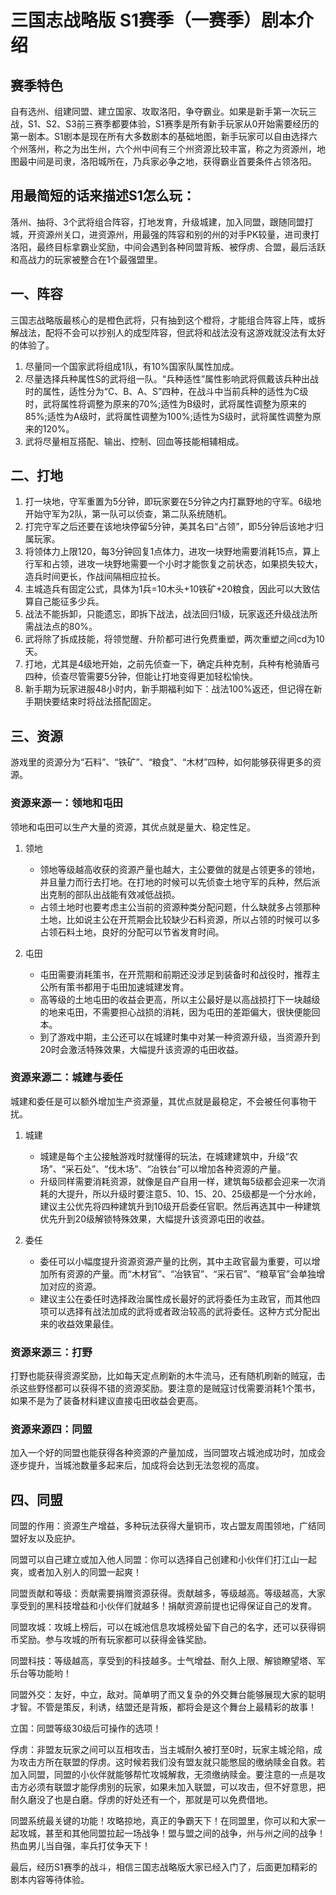 # 三国志战略版 S1赛季（一赛季）剧本介绍

## 赛季特色
自有选州、组建同盟、建立国家、攻取洛阳，争夺霸业。如果是新手第一次玩三战，S1、S2、S3前三赛季都要体验，S1赛季是所有新手玩家从0开始需要经历的第一剧本。S1剧本是现在所有大多数剧本的基础地图，新手玩家可以自由选择六个州落州，称之为出生州，六个州中间有三个州资源比较丰富，称之为资源州，地图最中间是司隶，洛阳城所在，乃兵家必争之地，获得霸业首要条件占领洛阳。

## 用最简短的话来描述S1怎么玩：
落州、抽将、3个武将组合阵容，打地发育，升级城建，加入同盟，跟随同盟打城，开资源州关口，进资源州，用最强的阵容和别的州的对手PK较量，进司隶打洛阳，最终目标拿霸业奖励，中间会遇到各种同盟背叛、被俘虏、合盟，最后活跃和高战力的玩家被整合在1个最强盟里。

## 一、阵容
三国志战略版最核心的是橙色武将，只有抽到这个橙将，才能组合阵容上阵，或拆解战法，配将不会可以抄别人的成型阵容，但武将和战法没有这游戏就没法有太好的体验了。

1. 尽量同一个国家武将组成1队，有10%国家队属性加成。
2. 尽量选择兵种属性S的武将组一队。“兵种适性”属性影响武将佩戴该兵种出战时的属性，适性分为“C、B、A、S”四种，在战斗中当前兵种的适性为C级时，武将属性将调整为原来的70%;适性为B级时，武将属性调整为原来的85%;适性为A级时，武将属性调整为100%;适性为S级时，武将属性调整为原来的120%。
3. 武将尽量相互搭配、输出、控制、回血等技能相辅相成。

## 二、打地
1. 打一块地，守军重置为5分钟，即玩家要在5分钟之内打赢野地的守军。6级地开始守军为2队，第一队可以侦查，第二队系统随机。
2. 打完守军之后还要在该地块停留5分钟，美其名曰“占领”，即5分钟后该地才归属玩家。
3. 将领体力上限120，每3分钟回复1点体力，进攻一块野地需要消耗15点，算上行军和占领，进攻一块野地需要一个小时才能恢复之前状态，如果损失较大，造兵时间更长，作战间隔相应拉长。
4. 主城造兵有固定公式，具体为1兵=10木头+10铁矿+20粮食，因此可以大致估算自己能征多少兵。
5. 战法不能拆卸，只能遗忘，即拆下战法，战法回归1级，玩家返还升级战法所需战法点的80%。
6. 武将除了拆成技能，将领觉醒、升阶都可进行免费重塑，两次重塑之间cd为10天。
7. 打地，尤其是4级地开始，之前先侦查一下，确定兵种克制，兵种有枪骑盾弓四种，侦查尽管需要5分钟，但能让打地变得更加轻松愉快。
8. 新手期为玩家进服48小时内，新手期福利如下：战法100%返还，但记得在新手期快要结束时将战法搭配固定。

## 三、资源
游戏里的资源分为“石料”、“铁矿”、“粮食”、“木材”四种，如何能够获得更多的资源。

### 资源来源一：领地和屯田
领地和屯田可以生产大量的资源，其优点就是量大、稳定性足。

1. 领地
   - 领地等级越高收获的资源产量也越大，主公要做的就是占领更多的领地，并且量力而行去打地。在打地的时候可以先侦查土地守军的兵种，然后派出克制的部队出战能有效减低战损。
   - 占领土地时也要考虑主公当前的资源种类分配问题，什么缺就多占领那种土地，比如说主公在开荒期会比较缺少石料资源，所以占领的时候可以多占领石料土地，良好的分配可以节省发育时间。

2. 屯田
   - 屯田需要消耗策书，在开荒期和前期还没涉足到装备时和战役时，推荐主公所有策书都用于屯田加速城建发育。
   - 高等级的土地屯田的收益会更高，所以主公最好是以高战损打下一块越级的地来屯田，不需要担心战损的消耗，因为屯田的差距偏大，很快便能回本。
   - 到了游戏中期，主公还可以在城建时集中对某一种资源升级，当资源升到20时会激活特殊效果，大幅提升该资源的屯田收益。

### 资源来源二：城建与委任
城建和委任是可以额外增加生产资源量，其优点就是最稳定，不会被任何事物干扰。

1. 城建
   - 城建是每个主公接触游戏时就懂得的玩法，在城建建筑中，升级“农场”、“采石处”、“伐木场”、“冶铁台”可以增加各种资源的产量。
   - 升级同样需要消耗资源，就像是自产自用一样，建筑每5级都会迎来一次消耗的大提升，所以升级时要注意5、10、15、20、25级都是一个分水岭，建议主公优先将四种建筑升到10级开启委任官职。然后再选其中一种建筑优先升到20级解锁特殊效果，大幅提升该资源屯田的收益。

2. 委任
   - 委任可以小幅度提升资源资源产量的比例，其中主政官最为重要，可以增加所有资源的产量。而“木材官”、“冶铁官”、“采石官”、“粮草官”会单独增加对应的资源。
   - 建议主公在委任时选择政治属性成长最好的武将委任为主政官，而其他四项可以选择有战法加成的武将或者政治较高的武将委任。这种方式分配出来的收益效果最佳。

### 资源来源三：打野
打野也能获得资源奖励，比如每天定点刷新的木牛流马，还有随机刷新的贼寇，击杀这些野怪都可以获得不错的资源奖励。要注意的是贼寇讨伐需要消耗1个策书，如果不是为了装备材料建议直接屯田收益会更高。

### 资源来源四：同盟
加入一个好的同盟也能获得各种资源的产量加成，当同盟攻占城池成功时，加成会逐步提升，当城池数量多起来后，加成将会达到无法忽视的高度。

## 四、同盟
同盟的作用：资源生产增益，多种玩法获得大量铜币，攻占盟友周围领地，广结同盟好友以及庇护。

同盟可以自己建立或加入他人同盟：你可以选择自己创建和小伙伴们打江山一起爽，或者加入别人的同盟一起爽！

同盟贡献和等级：贡献需要捐赠资源获得。贡献越多，等级越高。等级越高，大家享受到的黑科技增益和小伙伴们就越多！捐献资源前提也记得保证自己的发育。

同盟攻城：攻城上榜后，可以在城池信息攻城榜处留下自己的名字，还可以获得铜币奖励。参与攻城的所有玩家都可以获得金铢奖励。

同盟科技：等级越高，享受到的科技越多。士气增益、耐久上限、解锁瞭望塔、军乐台等功能哟！

同盟外交：友好，中立，敌对。简单明了而又复杂的外交舞台能够展现大家的聪明才智。不管是策反，利诱，结盟还是背叛，都将会是这个舞台上最精彩的故事！

立国：同盟等级30级后可操作的选项！

俘虏：非盟友玩家之间可以互相攻击，当主城耐久被打至0时，玩家主城沦陷，成为攻击方所在联盟的俘虏。这时候若我们没有盟友就只能憋屈的缴纳赎金自救。若加入同盟，同盟的小伙伴就能够帮忙攻城解救，无须缴纳赎金。要注意的一点是攻击方必须有联盟才能俘虏别的玩家，如果未加入联盟，可以攻击，但不好意思，把耐久磨没了也是白磨。俘虏的好处还有一个，那就是可以免费借地。

同盟系统最关键的功能！攻略掠地，真正的争霸天下！在同盟里，你可以和大家一起攻城，甚至和其他同盟拉起一场战争！盟与盟之间的战争，州与州之间的战争！热血男儿当自强，率兵打仗争天下！

最后，经历S1赛季的战斗，相信三国志战略版大家已经入门了，后面更加精彩的剧本内容等待体验。
